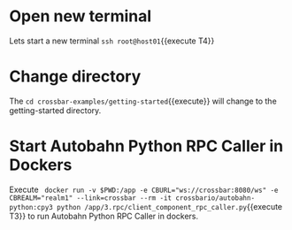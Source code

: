 # Open new terminal 
Lets start a new terminal `ssh root@host01`{{execute T4}} 

# Change directory
The `cd crossbar-examples/getting-started`{{execute}} will change to the getting-started directory.

# Start Autobahn Python RPC Caller in Dockers 
Execute ` docker run -v $PWD:/app -e CBURL="ws://crossbar:8080/ws" -e CBREALM="realm1" --link=crossbar --rm -it crossbario/autobahn-python:cpy3 python /app/3.rpc/client_component_rpc_caller.py`{{execute T3}} to run Autobahn Python RPC Caller  in dockers.
